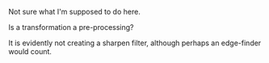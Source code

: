 Not sure what I'm supposed to do here.

Is a transformation a pre-processing?

It is evidently not creating a sharpen filter, although perhaps an edge-finder would count.
